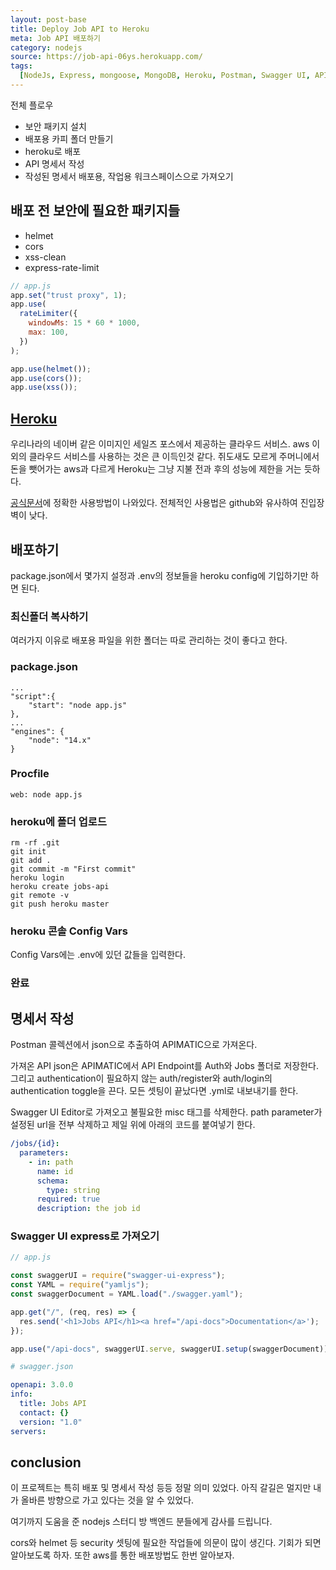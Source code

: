 ```yaml
---
layout: post-base
title: Deploy Job API to Heroku
meta: Job API 배포하기
category: nodejs
source: https://job-api-06ys.herokuapp.com/
tags:
  [NodeJs, Express, mongoose, MongoDB, Heroku, Postman, Swagger UI, APIMATIC]
---
```


전체 플로우

- 보안 패키지 설치
- 배포용 카피 폴더 만들기
- heroku로 배포
- API 명세서 작성
- 작성된 명세서 배포용, 작업용 워크스페이스으로 가져오기

## 배포 전 보안에 필요한 패키지들

- helmet
- cors
- xss-clean
- express-rate-limit

```js
// app.js
app.set("trust proxy", 1);
app.use(
  rateLimiter({
    windowMs: 15 * 60 * 1000,
    max: 100,
  })
);

app.use(helmet());
app.use(cors());
app.use(xss());
```

## [Heroku](https://www.heroku.com/)

우리나라의 네이버 같은 이미지인 세일즈 포스에서 제공하는 클라우드 서비스. aws 이외의 클라우드 서비스를 사용하는 것은 큰 이득인것 같다. 쥐도새도 모르게 주머니에서 돈을 뺏어가는 aws과 다르게 Heroku는 그냥 지불 전과 후의 성능에 제한을 거는 듯하다.

[공식문서](https://devcenter.heroku.com/articles/getting-started-with-nodejs)에 정확한 사용방법이 나와있다. 전체적인 사용법은 github와 유사하여 진입장벽이 낮다.

## 배포하기

package.json에서 몇가지 설정과 .env의 정보들을 heroku config에 기입하기만 하면 된다.

### 최신폴더 복사하기

여러가지 이유로 배포용 파일을 위한 폴더는 따로 관리하는 것이 좋다고 한다.

### package.json

```text
...
"script":{
    "start": "node app.js"
},
...
"engines": {
    "node": "14.x"
}
```

### Procfile

```text
web: node app.js
```

### heroku에 폴더 업로드

```text
rm -rf .git
git init
git add .
git commit -m "First commit"
heroku login
heroku create jobs-api
git remote -v
git push heroku master
```

### heroku 콘솔 Config Vars

Config Vars에는 .env에 있던 값들을 입력한다.

### 완료

## 명세서 작성

Postman 콜렉션에서 json으로 추출하여 APIMATIC으로 가져온다.

가져온 API json은 APIMATIC에서 API Endpoint를 Auth와 Jobs 폴더로 저장한다. 그리고 authentication이 필요하지 않는 auth/register와 auth/login의 authentication toggle을 끈다. 모든 셋팅이 끝났다면 .yml로 내보내기를 한다.

Swagger UI Editor로 가져오고 불필요한 misc 태그를 삭제한다. path parameter가 설정된 url을 전부 삭제하고 제일 위에 아래의 코드를 붙여넣기 한다.

```yml
/jobs/{id}:
  parameters:
    - in: path
      name: id
      schema:
        type: string
      required: true
      description: the job id
```

### Swagger UI express로 가져오기

```js
// app.js

const swaggerUI = require("swagger-ui-express");
const YAML = require("yamljs");
const swaggerDocument = YAML.load("./swagger.yaml");

app.get("/", (req, res) => {
  res.send('<h1>Jobs API</h1><a href="/api-docs">Documentation</a>');
});

app.use("/api-docs", swaggerUI.serve, swaggerUI.setup(swaggerDocument));
```

```yml
# swagger.json

openapi: 3.0.0
info:
  title: Jobs API
  contact: {}
  version: "1.0"
servers:
```

## conclusion

이 프로젝트는 특히 배포 및 명세서 작성 등등 정말 의미 있었다. 아직 갈길은 멀지만 내가 올바른 방향으로 가고 있다는 것을 알 수 있었다.

여기까지 도움을 준 nodejs 스터디 방 백엔드 분들에게 감사를 드립니다.

cors와 helmet 등 security 셋팅에 필요한 작업들에 의문이 많이 생긴다. 기회가 되면 알아보도록 하자. 또한 aws를 통한 배포방법도 한번 알아보자.
